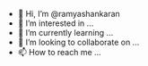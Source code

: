 - 👋 Hi, I’m @ramyashankaran
- 👀 I’m interested in ...
- 🌱 I’m currently learning ...
- 💞️ I’m looking to collaborate on ...
- 📫 How to reach me ...

<!---
ramyashankaran/ramyashankaran is a ✨ special ✨ repository because its `README.md` (this file) appears on your GitHub profile.
You can click the Preview link to take a look at your changes.
--->
